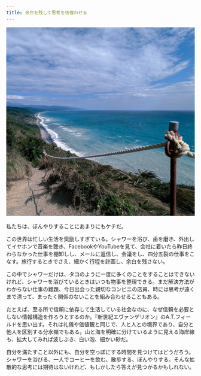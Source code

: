 ```yaml
---
title: 余白を残して思考を彷徨わせる
---
```


![cover_mind-wandering.jpg](cover_mind-wandering.jpg)

私たちは、ぼんやりすることにあまりにもケチだ。

この世界は忙しい生活を奨励しすぎている。シャワーを浴び、歯を磨き、外出してイヤホンで音楽を聴き、FacebookやYouTubeを見て、会社に着いたら昨日終わらなかった仕事を棚卸しし、メールに返信し、会議をし、四分五裂の仕事をこなす。旅行するときでさえ、細かく行程を計画し、余白を残さない。

この中でシャワーだけは、タコのように一度に多くのことをすることはできないけれど、シャワーを浴びているときはいつも物事を整理できる。まだ解決方法がわからない仕事の難題、今日出会った親切なコンビニの店員、時には思考が遠くまで漂って、まったく関係のないことを組み合わせることもある。

たとえば、至る所で信頼に依存して生活している社会なのに、なぜ信頼を必要としない情報構造を作ろうとするのか。『新世紀エヴァンゲリオン』のA.T.フィールドを思い出す。それは礼儀や価値観と同じで、人と人との境界であり、自分と他人を区別する分水嶺でもある。山と海を明確に分けているように見える海岸線も、拡大してみれば波しぶき、白い泡、細かい砂だ。

自分を満たすこと以外にも、自分を空っぽにする時間を見つけてはどうだろう。シャワーを浴びる、一人でコーヒーを飲む、散歩する、ぼんやりする。そんな拡散的な思考には期待はないけれど、もしかしたら答えが見つかるかもしれない。
